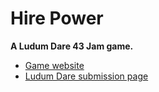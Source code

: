 # Hire Power
**A Ludum Dare 43 Jam game.**

* [Game website](http://www.yonispants.com/HirePower)
* [Ludum Dare submission page](https://ldjam.com/events/ludum-dare/43/hire-power)
